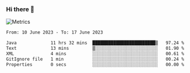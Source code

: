 ### Hi there 👋

![Metrics](https://github.com/radoapx/radoapx/blob/main/github-metrics.svg)

<!--START_SECTION:waka-->

```txt
From: 10 June 2023 - To: 17 June 2023

Java             11 hrs 32 mins  ████████████████████████▒   97.24 %
Text             13 mins         ▒░░░░░░░░░░░░░░░░░░░░░░░░   01.90 %
XML              4 mins          ░░░░░░░░░░░░░░░░░░░░░░░░░   00.61 %
GitIgnore file   1 min           ░░░░░░░░░░░░░░░░░░░░░░░░░   00.24 %
Properties       0 secs          ░░░░░░░░░░░░░░░░░░░░░░░░░   00.00 %
```

<!--END_SECTION:waka-->

<!--
**radoapx/radoapx** is a ✨ _special_ ✨ repository because its `README.md` (this file) appears on your GitHub profile.

Here are some ideas to get you started:

- 🔭 I’m currently working on ...
- 🌱 I’m currently learning ...
- 👯 I’m looking to collaborate on ...
- 🤔 I’m looking for help with ...
- 💬 Ask me about ...
- 📫 How to reach me: ...
- 😄 Pronouns: ...
- ⚡ Fun fact: ...
-->
